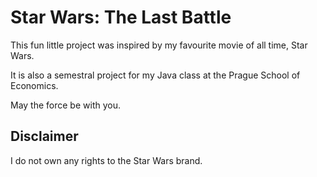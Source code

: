# Star Wars: The Last Battle 

This fun little project was inspired by my favourite movie of all time, Star Wars. 

It is also a semestral project for my Java class at the Prague School of Economics. 

May the force be with you.

## Disclaimer

I do not own any rights to the Star Wars brand.



